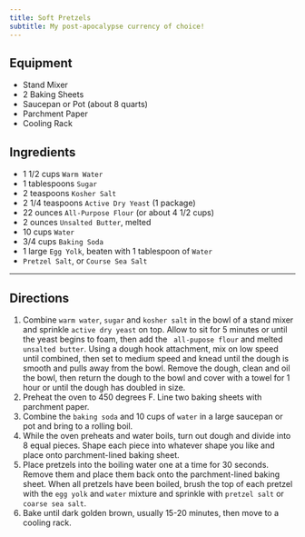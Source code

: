 ```yaml
---
title: Soft Pretzels
subtitle: My post-apocalypse currency of choice!
---
```


## Equipment
- Stand Mixer
- 2 Baking Sheets
- Saucepan or Pot (about 8 quarts)
- Parchment Paper
- Cooling Rack

## Ingredients
- 1 1/2 cups `Warm Water`
- 1 tablespoons `Sugar`
- 2 teaspoons `Kosher Salt`
- 2 1/4 teaspoons `Active Dry Yeast` (1 package)
- 22 ounces `All-Purpose Flour` (or about 4 1/2 cups)
- 2 ounces `Unsalted Butter`, melted
- 10 cups `Water`
- 3/4 cups `Baking Soda`
- 1 large `Egg Yolk`, beaten with 1 tablespoon of `Water`
- `Pretzel Salt`, or `Course Sea Salt`

***

## Directions
1. Combine `warm water`, `sugar` and `kosher salt` in the bowl of a stand mixer and sprinkle `active dry yeast` on top. Allow to sit for 5 minutes or until the yeast begins to foam, then add the ` all-pupose flour` and melted `unsalted butter`. Using a dough hook attachment, mix on low speed until combined, then set to medium speed and knead until the dough is smooth and pulls away from the bowl. Remove the dough, clean and oil the bowl, then return the dough to the bowl and cover with a towel for 1 hour or until the dough has doubled in size.
2. Preheat the oven to 450 degrees F. Line two baking sheets with parchment paper.
3. Combine the `baking soda` and 10 cups of `water` in a large saucepan or pot and bring to a rolling boil.
4. While the oven preheats and water boils, turn out dough and divide into 8 equal pieces. Shape each piece into whatever shape you like and place onto parchment-lined baking sheet.
5. Place pretzels into the boiling water one at a time for 30 seconds. Remove them and place them back onto the parchment-lined baking sheet. When all pretzels have been boiled, brush the top of each pretzel with the `egg yolk` and `water` mixture and sprinkle with `pretzel salt` or `coarse sea salt`.
6. Bake until dark golden brown, usually 15-20 minutes, then move to a cooling rack.
